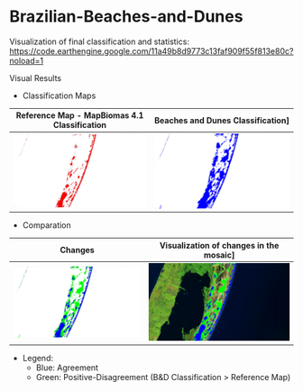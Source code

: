 # Brazilian-Beaches-and-Dunes

Visualization of final classification and statistics: https://code.earthengine.google.com/11a49b8d9773c13faf909f55f813e80c?noload=1

Visual Results
 * Classification Maps
 
Reference Map - MapBiomas 4.1 Classification             | Beaches and Dunes Classification]
:-------------------------:|:-------------------------:
![](/images/cropReferenceMap.png)  |  ![](/images/cropBandD_classification.png)


 * Comparation

Changes           | Visualization of changes in the mosaic]
:-------------------------:|:-------------------------:
![](/images/cropchanges.png)  |  ![](/images/cropmosaicChanges.png)
* Legend:
     * Blue: Agreement
     * Green: Positive-Disagreement (B&D Classification  > Reference Map)
